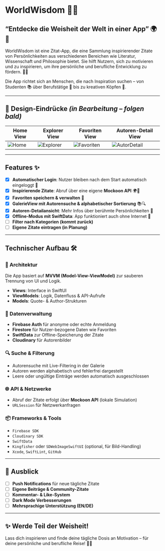 # WorldWisdom 🌟📖  

## **“Entdecke die Weisheit der Welt in einer App”** 🌍💬  

WorldWisdom ist eine Zitat-App, die eine Sammlung inspirierender Zitate von Persönlichkeiten aus verschiedenen Bereichen wie Literatur, Wissenschaft und Philosophie bietet. Sie hilft Nutzern, sich zu motivieren und zu inspirieren, um ihre persönliche und berufliche Entwicklung zu fördern. 🚀💡  

Die App richtet sich an Menschen, die nach Inspiration suchen – von Studenten 📚 über Berufstätige 💼 bis zu kreativen Köpfen 🎨.  

---

## 📱 Design-Eindrücke *(in Bearbeitung – folgen bald)*

| Home View | Explorer View | Favoriten View | Autoren-Detail View |
|-----------|---------------|----------------|---------------------|
| ![Home](https://res.cloudinary.com/dpaehynl2/image/upload/v1740401014/Bildschirmfoto_2025-02-24_um_13.40.36_d2a7p0.png) | ![Explorer](https://res.cloudinary.com/dpaehynl2/image/upload/v1740400996/Bildschirmfoto_2025-02-24_um_13.40.55_vil0lv.png) | ![Favoriten](https://res.cloudinary.com/dpaehynl2/image/upload/v1740401002/Bildschirmfoto_2025-02-24_um_13.41.21_dq1ija.png) | ![AutorDetail](https://res.cloudinary.com/dpaehynl2/image/upload/v1740401008/Bildschirmfoto_2025-02-24_um_13.42.27_aozvtr.png) |

---

## Features ✨  

- [x] **Automatischer Login**: Nutzer bleiben nach dem Start automatisch eingeloggt 🔐  
- [x] **Inspirierende Zitate**: Abruf über eine eigene **Mockoon API** 🌍💬  
- [x] **Favoriten speichern & verwalten** 💖  
- [x] **GalerieView mit Autorensuche & alphabetischer Sortierung** 📚🔍  
- [x] **Autoren-Detailansicht**: Mehr Infos über berühmte Persönlichkeiten 👤  
- [x] **Offline-Modus mit SwiftData**: App funktioniert auch ohne Internet 📴  
- [ ] **Filter nach Kategorien (kommt zurück)**  
- [ ] **Eigene Zitate eintragen (in Planung)**  

---

## Technischer Aufbau 🛠️  

### 🧱 Architektur
Die App basiert auf **MVVM (Model-View-ViewModel)** zur sauberen Trennung von UI und Logik.

- **Views**: Interface in SwiftUI  
- **ViewModels**: Logik, Datenfluss & API-Aufrufe  
- **Models**: Quote- & Author-Strukturen  

### 💾 Datenverwaltung  
- **Firebase Auth** für anonyme oder echte Anmeldung  
- **Firestore** für Nutzer-bezogene Daten wie Favoriten  
- **SwiftData** zur Offline-Speicherung der Zitate  
- **Cloudinary** für Autorenbilder  

### 🔍 Suche & Filterung  
- Autorensuche mit Live-Filtering in der Galerie  
- Autoren werden alphabetisch und fehlerfrei dargestellt  
- Leere oder ungültige Einträge werden automatisch ausgeschlossen  

### 🌐 API & Netzwerke  
- Abruf der Zitate erfolgt über **Mockoon API** (lokale Simulation)  
- `URLSession` für Netzwerkanfragen  

### 📦 Frameworks & Tools  
- `Firebase SDK`  
- `Cloudinary SDK`  
- `SwiftData`  
- `Kingfisher` oder `SDWebImageSwiftUI` (optional, für Bild-Handling)  
- `Xcode`, `SwiftLint`, `GitHub`  

---

## 🔮 Ausblick  

- [ ] **Push Notifications** für neue tägliche Zitate  
- [ ] **Eigene Beiträge & Community-Zitate**  
- [ ] **Kommentar- & Like-System**  
- [ ] **Dark Mode Verbesserungen**  
- [ ] **Mehrsprachige Unterstützung (EN/DE)**  

---

## ✨ Werde Teil der Weisheit!  

Lass dich inspirieren und finde deine tägliche Dosis an Motivation – für deine persönliche und berufliche Reise! 🚀🌟  

